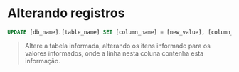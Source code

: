 # Alterando registros

```sql
UPDATE [db_name].[table_name] SET [column_name] = [new_value], [column_name] = [new_value] WHERE [column_name] = [column_value];
```
> Altere a tabela informada, alterando os itens informado para os valores informados, onde a linha nesta coluna contenha esta informação.